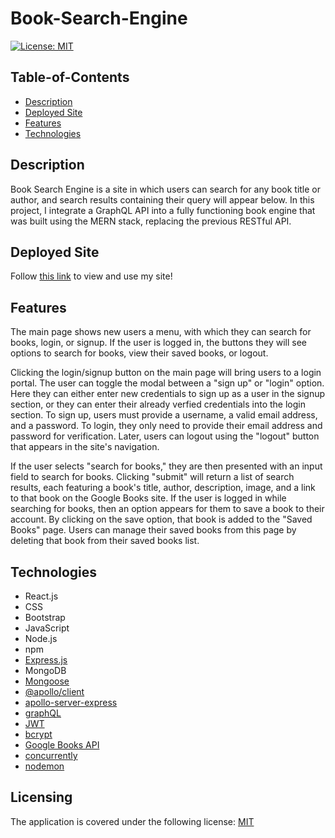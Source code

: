 # Book-Search-Engine

[![License: MIT](https://img.shields.io/badge/License-MIT-yellow.svg)](https://opensource.org/licenses/MIT)

## Table-of-Contents

- [Description](#description)
- [Deployed Site](#deployed-site)
- [Features](#features)
- [Technologies](#technologies)

## Description

Book Search Engine is a site in which users can search for any book title or author, and search results containing their query will appear below. In this project, I integrate a GraphQL API into a fully functioning book engine that was built using the MERN stack, replacing the previous RESTful API.

## Deployed Site

Follow [this link](https://book-search-tzh-ae030d1170fe.herokuapp.com/) to view and use my site!

## Features
 The main page shows new users a menu, with which they can search for books, login, or signup. If the user is logged in, the buttons they will see options to search for books, view their saved books, or logout.

Clicking the login/signup button on the main page will bring users to a login portal. The user can toggle the modal between a "sign up" or "login" option. Here they can either enter new credentials to sign up as a user in the signup section, or they can enter their already verfied credentials into the login section. To sign up, users must provide a username, a valid email address, and a password. To login, they only need to provide their email address and password for verification. Later, users can logout using the "logout" button that appears in the site's navigation.

If the user selects "search for books," they are then presented with an input field to search for books. Clicking "submit" will return a list of search results, each featuring a book's title, author, description, image, and a link to that book on the Google Books site. If the user is logged in while searching for books, then an option appears for them to save a book to their account. By clicking on the save option, that book is added to the "Saved Books" page. Users can manage their saved books from this page by deleting that book from their saved books list.

## Technologies

- React.js
- CSS
- Bootstrap
- JavaScript
- Node.js
- npm
- [Express.js](https://expressjs.com/)
- MongoDB
- [Mongoose](https://mongoosejs.com/)
- [@apollo/client](https://www.npmjs.com/package/@apollo/client)
- [apollo-server-express](https://www.npmjs.com/package/apollo-server-express)
- [graphQL](https://graphql.org/)
- [JWT](https://jwt.io/)
- [bcrypt](https://www.npmjs.com/package/bcrypt)
- [Google Books API](https://developers.google.com/books)
- [concurrently](https://www.npmjs.com/package/concurrently)
- [nodemon](https://www.npmjs.com/package/nodemon)


## Licensing

The application is covered under the following license: [MIT](https://opensource.org/licenses/MIT)